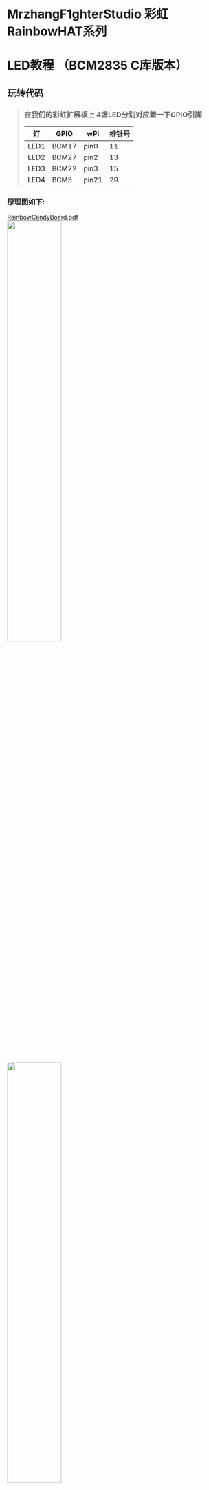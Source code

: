 # MrzhangF1ghterStudio 彩虹RainbowHAT系列
# LED教程 （BCM2835 C库版本）

## 玩转代码
> ### 在我们的彩虹扩展板上 4盏LED分别对应着一下GPIO引脚
> 灯   | GPIO | wPi |排针号|
> |----|-----|-----|-----|
> |LED1|BCM17|pin0 | 11 |    
> |LED2|BCM27|pin2 |13  |
> |LED3|BCM22|pin3 |15  |
> |LED4|BCM5 |pin21|29  |

### 原理图如下:
[RainbowCandyBoard.pdf](https://github.com/MrzhangF1ghter/RainbowCandyBoard/blob/master/schematic/RainbowCandyBoard.pdf)<br>
<img src="https://github.com/MrzhangF1ghter/RainbowCandyBoard/blob/master/led/schematic/LED.png" width=50% height=50%/><br>
<img src="https://github.com/MrzhangF1ghter/RainbowCandyBoard/blob/master/led/schematic/led_pin.png" width=50% height=50%/><br>
> 我们采用的是跳帽来连接IO口，你可以在彩虹板上看到有一排彩虹色的跳帽，找到LED1、LED2、LED3、LED4，那就是与IO连接的端口，具体端口号请看原理图。
> 当我们想接自己io的时候，可以将跳帽拔开，那么板上的外设就和io口断开了，然后插上你想接的外设即可。

首先先用gedit、puma、vim等文本编辑工具打开该文件夹下的led.c,如下，我们可以看看注释进行理解。
```C
#include <bcm2835.h>
#include <stdio.h>
#define PIN 26
int main(int argc, char **argv)
{
	int leds_pin[4]={17,27,22,5};//定义一个存放led对应gpio引脚号的整形数组
	int i;//定义一个用于循环计数变量
	printf("Welcome to IODevelopBoard!\n");//打印欢迎信息
	printf("LEDS test,wiringPi version\n");//打印欢迎信息
	if (!bcm2835_init())return -1;//若初始化失败，则返回-1失败码
	for(i=0;i<4;i++)
	{
	    bcm2835_gpio_fsel(leds_pin[i], BCM2835_GPIO_FSEL_OUTP);//利用循环和数组配置引脚
	}
	while (1)
	{
		for(i=0;i<4;i++)
		{
			bcm2835_gpio_write(leds_pin[i], LOW);//低电平点亮
			bcm2835_delay(500);//延时500ms
	    bcm2835_gpio_write(leds_pin[i], HIGH);
	    bcm2835_delay(500);
		}
	}
	bcm2835_close();
	return 0;
}
```
## 玩
> 当我们修改了代码后想运行时，必须将其编译成可执行文件，在此我们需要用到gcc工具，树莓派默认已安装好，若无，则百度相关教程安装好<br>
> 此版本提供了Makefile文件，Makefile文件描述了整个工程的编译、链接等规则，用户只需要运行make即可按照程序员所写好的规则编译程序。
> 此Makefile文件内容如下
```C
led:led.c
	gcc -Wall led.c -o led -lbcm2835
clean:
	rm led
```
> 若无错误，则将会生成目标文件名的可执行文件，如有错误，请根据编译器提示排错。<br>
> 执行验证
> `./目标文件名`
> 例<br>
> `./led`
> 按了回车后，你将会发现彩虹板上的LED以流水的形式闪烁<br>
> 按下`Ctrl+C`结束程序<br>
## 扩展
> 用户可以扩展使用自己的的LED进行亮灭，只需把对应跳帽拔掉，接上排线即可。请注意使用同一个电源（共地）
> <img src="https://github.com/MrzhangF1ghter/RainbowCandyBoard/blob/master/led/schematic/led_jumper.png" width=50% height=50%/><br>
